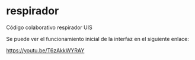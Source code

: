 # respirador
Código colaborativo respirador UIS

Se puede ver el funcionamiento inicial de la interfaz en el siguiente enlace:

https://youtu.be/T6zAkkWYRAY 
